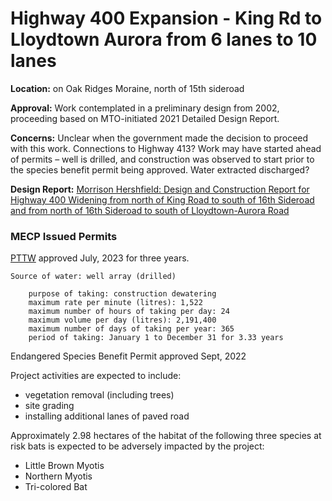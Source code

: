 # Highway 400 Expansion - King Rd to Lloydtown Aurora from 6 lanes to 10 lanes 

**Location:** on Oak Ridges Moraine, north of 15th sideroad

**Approval:** Work contemplated in a preliminary design from 2002, proceeding based on MTO-initiated 2021 Detailed Design Report.

**Concerns:** Unclear when the government made the decision to proceed with this work. Connections to Highway 413? Work may have started ahead of permits – well is drilled, and construction was observed to start prior to the species benefit permit being approved. Water extracted discharged?

**Design Report:** [Morrison Hershfield: Design and Construction Report for Highway 400 Widening from north of King Road to south of 16th Sideroad and from north of 16th Sideroad to south of Lloydtown-Aurora Road](https://fs.hubspotusercontent00.net/hubfs/2011056/GWP%202835-02-00%20Hwy%20400%20Widening%20DCR%20-%20Final%20with%20Appendices-all%20signatures.pdf)

### MECP Issued Permits

[PTTW](https://ero.ontario.ca/notice/019-6033) approved July, 2023 for three years.

 
```
Source of water: well array (drilled)

    purpose of taking: construction dewatering
    maximum rate per minute (litres): 1,522
    maximum number of hours of taking per day: 24
    maximum volume per day (litres): 2,191,400
    maximum number of days of taking per year: 365
    period of taking: January 1 to December 31 for 3.33 years
```
 

Endangered Species Benefit Permit approved Sept, 2022

Project activities are expected to include:

- vegetation removal (including trees)
- site grading
- installing additional lanes of paved road

Approximately 2.98 hectares of the habitat of the following three species at risk bats is expected to be adversely impacted by the project:

- Little Brown Myotis
- Northern Myotis
- Tri-colored Bat
